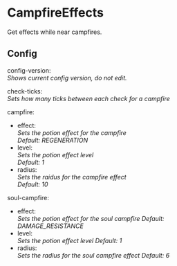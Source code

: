 # CampfireEffects

Get effects while near campfires.

## Config
config-version: \
  *Shows current config version, do not edit.*

check-ticks: \
*Sets how many ticks between each check for a campfire*

campfire:
 - effect: \
  *Sets the potion effect for the campfire*\
  *Default: REGENERATION*
 - level: \
  *Sets the potion effect level*\
  *Default: 1*
 - radius: \
  *Sets the raidus for the campfire effect*\
  *Default: 10*

soul-campfire:
 - effect: \
  *Sets the potion effect for the soul campfire*
  *Default: DAMAGE_RESISTANCE*
 - level: \
  *Sets the potion effect level*
  *Default: 1*
 - radius: \
  *Sets the radius for the soul campfire effect*
  *Default: 6*
